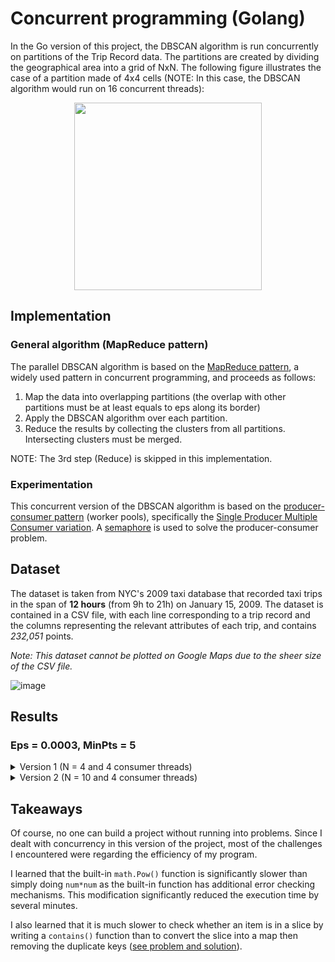 # Concurrent programming (Golang)
In the Go version of this project, the DBSCAN algorithm is run concurrently on partitions of the Trip Record data. The partitions are created by dividing the geographical area into a grid of NxN. The following figure illustrates the case of a partition made of 4x4 cells (NOTE: In this case, the DBSCAN algorithm would run on 16 concurrent threads):

<p align="center">
  <img height="300" src="https://user-images.githubusercontent.com/67518620/155905579-7ba41e0f-f315-4c67-a57b-dbd189e8fffc.png">
</p>

## Implementation
### General algorithm (MapReduce pattern)
The parallel DBSCAN algorithm is based on the [MapReduce pattern](https://en.wikipedia.org/wiki/MapReduce), a widely used pattern in concurrent programming, and proceeds as follows:
  1. Map the data into overlapping partitions (the overlap with other partitions must be at least equals to eps along its border)
  2. Apply the DBSCAN algorithm over each partition.
  3. Reduce the results by collecting the clusters from all partitions. Intersecting clusters must be merged.

NOTE: The 3rd step (Reduce) is skipped in this implementation.

### Experimentation
This concurrent version of the DBSCAN algorithm is based on the [producer-consumer pattern](https://en.wikipedia.org/wiki/Producer%E2%80%93consumer_problem) (worker pools), specifically the [Single Producer Multiple Consumer variation](https://betterprogramming.pub/hands-on-go-concurrency-the-producer-consumer-pattern-c42aab4e3bd2). A [semaphore](https://en.wikipedia.org/wiki/Semaphore_(programming)#Producer%E2%80%93consumer_problem) is used to solve the producer-consumer problem.

## Dataset
The dataset is taken from NYC's 2009 taxi database that recorded taxi trips in the span of **12 hours** (from 9h to 21h) on January 15, 2009. The dataset is contained in a CSV file, with each line corresponding to a trip record and the columns representing the relevant attributes of each trip, and contains _232,051_ points.

_Note: This dataset cannot be plotted on Google Maps due to the sheer size of the CSV file._

![image](https://user-images.githubusercontent.com/67518620/156251067-9c223a05-01fe-4051-a189-fbc458548c08.png)


## Results
### Eps = 0.0003, MinPts = 5
<!-- NOTE: HTML Scroll Box doesn't work in GitHub markdown so <details> and <summary> are used instead. -->

<!-- ===================================  DETAIL SEPARATOR  =================================== -->
<details>
  <summary>
    Version 1 (N = 4 and 4 consumer threads)
  </summary>
  
```
Number of points: 232050
SW:(40.700000 , -74.000000) 
NE:(40.800000 , -73.930000) 

N = 4 and 4 consumer threads.

Partition   30000000 : [   0,    17]
Partition   20000000 : [   9,   272]
Partition   10000000 : [  12,   540]
Partition   21000000 : [   6,   288]
Partition   31000000 : [   7,   226]
Partition          0 : [  33,  6514]
Partition   11000000 : [  20, 14022]
Partition   22000000 : [  15, 19940]
Partition   32000000 : [  15,  1192]
Partition    3000000 : [   4,  2015]
Partition   13000000 : [  14, 15370]
Partition    2000000 : [  25, 31599]
Partition   33000000 : [  19,  2187]
Partition   23000000 : [  20, 16535]
Partition    1000000 : [  18, 38774]
Partition   12000000 : [   9, 56611]

Execution time: 9.3677512s of 206102 points
Number of CPUs: 8
```
</details>
<!-- ===================================  DETAIL SEPARATOR  =================================== -->
<details>
  <summary>
    Version 2 (N = 10 and 4 consumer threads)
  </summary>
  
```
Number of points: 232050
SW:(40.700000 , -74.000000) 
NE:(40.800000 , -73.930000) 

N = 10 and 4 consumer threads.

Partition          0 : [   1,    31]
Partition   40000000 : [   0,     5]
Partition   20000000 : [   0,     3]
Partition   60000000 : [   0,    11]
Partition   70000000 : [   0,     3]
Partition   80000000 : [   0,     3]
Partition   90000000 : [   0,     0]
Partition   10000000 : [   4,   118]
Partition   50000000 : [   1,    25]
Partition   30000000 : [   0,     3]
Partition   21000000 : [   8,   165]
Partition   41000000 : [   0,    10]
Partition   31000000 : [   3,    80]
Partition   51000000 : [   5,   110]
Partition   71000000 : [   0,    16]
Partition   81000000 : [   0,     3]
Partition   91000000 : [   0,     1]
Partition   61000000 : [   3,    88]
Partition   11000000 : [   9,   876]
Partition    1000000 : [  13,   985]
Partition   32000000 : [   7,   477]
Partition   42000000 : [   0,    14]
Partition   52000000 : [   1,    36]
Partition   62000000 : [   2,    65]
Partition   72000000 : [   1,    41]
Partition   82000000 : [   0,     5]
Partition   92000000 : [   0,     2]
Partition   22000000 : [  10,  2218]
Partition   12000000 : [   9,  3558]
Partition    2000000 : [   6,  5101]
Partition   33000000 : [  13,  1329]
Partition   43000000 : [   0,    11]
Partition   53000000 : [   0,    14]
Partition   63000000 : [   1,    67]
Partition   73000000 : [   1,    18]
Partition   83000000 : [   0,     8]
Partition   93000000 : [   0,    13]
Partition   23000000 : [   5,  4365]
Partition    3000000 : [  12,  5498]
Partition    4000000 : [   6,  6330]
Partition   13000000 : [   2,  8760]
Partition   44000000 : [   3,   892]
Partition   54000000 : [   0,    24]
Partition   64000000 : [   1,    53]
Partition   74000000 : [   3,   102]
Partition   84000000 : [   4,    89]
Partition   94000000 : [   2,    94]
Partition   24000000 : [   5,  8553]
Partition    5000000 : [  11,  4353]
Partition   34000000 : [   5,  6032]
Partition   14000000 : [   2,  9790]
Partition   25000000 : [   1, 10329]
Partition   55000000 : [   7,  1797]
Partition   65000000 : [   4,    74]
Partition   75000000 : [   2,    63]
Partition   85000000 : [   7,   204]
Partition   95000000 : [   4,   122]
Partition   45000000 : [   3,  8902]
Partition    6000000 : [  12,  1312]
Partition   15000000 : [   4, 10764]
Partition   16000000 : [   5,  4340]
Partition   36000000 : [   1,  9388]
Partition   35000000 : [   1, 15660]
Partition   26000000 : [   1, 12393]
Partition   76000000 : [   2,    95]
Partition   86000000 : [   1,    20]
Partition   96000000 : [   3,    77]
Partition    7000000 : [   0,    18]
Partition   56000000 : [   7,  6330]
Partition   66000000 : [   4,  4619]
Partition   46000000 : [   3, 11442]
Partition   17000000 : [   4,  1913]
Partition   37000000 : [   5,  1772]
Partition   47000000 : [   3,  1140]
Partition   77000000 : [   5,  3619]
Partition   87000000 : [   2,    94]
Partition   97000000 : [   0,     2]
Partition    8000000 : [   0,     3]
Partition   18000000 : [   1,    26]
Partition   28000000 : [   4,  3293]
Partition   27000000 : [   7,  5791]
Partition   48000000 : [   1,  1934]
Partition   58000000 : [   2,  1526]
Partition   67000000 : [   2,  6578]
Partition   78000000 : [   7,  1840]
Partition   88000000 : [   3,   127]
Partition   98000000 : [   0,     2]
Partition    9000000 : [   0,     7]
Partition   19000000 : [   0,     4]
Partition   29000000 : [   1,    31]
Partition   38000000 : [   1,  4446]
Partition   39000000 : [   4,  1913]
Partition   59000000 : [   9,   613]
Partition   69000000 : [   4,   684]
Partition   79000000 : [   7,   259]
Partition   89000000 : [   8,   282]
Partition   99000000 : [   2,    56]
Partition   49000000 : [  11,  2481]
Partition   57000000 : [   2,  7967]
Partition   68000000 : [   4,  5688]

Execution time: 2.4269867s of 222488 points
Number of CPUs: 8
```
</details>

## Takeaways
Of course, no one can build a project without running into problems. Since I dealt with concurrency in this version of the project, most of the challenges I encountered were regarding the efficiency of my program. 

I learned that the built-in `math.Pow()` function is significantly slower than simply doing `num*num` as the built-in function has additional error checking mechanisms. This modification significantly reduced the execution time by several minutes. 

I also learned that it is much slower to check whether an item is in a slice by writing a `contains()` function than to convert the slice into a map then removing the duplicate keys ([see problem and solution](https://stackoverflow.com/questions/66643946/how-to-remove-duplicates-strings-or-int-from-slice-in-go)).
